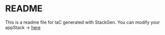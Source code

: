 # README
This is a readme file for IaC generated with StackGen.
You can modify your appStack -> [here](http://main.dev.stackgen.com/appstacks/b209a749-1a7f-44a6-a10d-b330be4b78e5)
